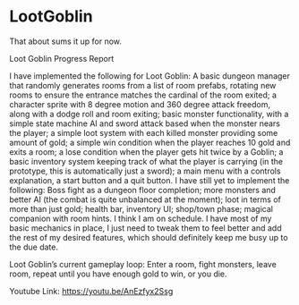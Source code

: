 # LootGoblin

That about sums it up for now.

Loot Goblin Progress Report

I have implemented the following for Loot Goblin: A basic dungeon manager that randomly generates rooms from a list of room prefabs, rotating new rooms to ensure the entrance matches the cardinal of the room exited; a character sprite with 8 degree motion and 360 degree attack freedom, along with a dodge roll and room exiting; basic monster functionality, with a simple state machine AI and sword attack based when the monster nears the player; a simple loot system with each killed monster providing some amount of gold; a simple win condition when the player reaches 10 gold and exits a room; a lose condition when the player gets hit twice by a Goblin; a basic inventory system keeping track of what the player is carrying (in the prototype, this is automatically just a sword); a main menu with a controls explanation, a start button and a quit button.
I have still yet to implement the following: Boss fight as a dungeon floor completion; more monsters and better AI (the combat is quite unbalanced at the moment); loot in terms of more than just gold; health bar, inventory UI; shop/town phase; magical companion with room hints.
I think I am on schedule. I have most of my basic mechanics in place, I just need to tweak them to feel better and add the rest of my desired features, which should definitely keep me busy up to the due date.

Loot Goblin’s current gameplay loop: Enter a room, fight monsters, leave room, repeat until you have enough gold to win, or you die.

Youtube Link: https://youtu.be/AnEzfyx2Ssg
